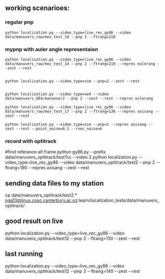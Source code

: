 ## working scenarioes:

### regular pnp

    python localization.py --video_type=live_rec_gy86 --video data/manuvers_raw/mov_test_14 --pnp 1 --ftrang=210

### mypnp with auler angle representaion

    python localization.py --video_type=live_rec_gy86 --video data/manuvers_raw/mov_test_14 --pnp 2 --ftrang=210 --repres eulerang --zest --rest


    python localization.py --video_type=sim --pnp=2 --zest --rest


    python localization.py --video_type=ue4 --video data/manuvers_UE4/manuever2 --pnp 2 --zest --rest --repres eulerang

    python localization.py --video_type=live_rec_gy86 --video data/manuvers_raw/mov_test_17 --pnp 2 --ftrang=130 --repres axisang --zest --rest

    python localization.py --video_type=sim --pnp=2 --repres axisang --zest --rest --point_noise=0.1 --rvec_noise=6


### record with optitrack

#find referance alt frame
python gy86.py --prefix data/manuvers_optitrack/test%s --video 2
python localization.py --video_type=live_rec_gy86 --video data/manuvers_optitrack/test2 --pnp 2 --ftrang=190 --repres axisang --zest --rest

## sending data files to my station
cp data/manuvers_optitrack/test2.* oga13@linux.cosc.canterbury.ac.nz:learn/localization_tests/data/manuvers_optitrack/

## good result on live
python localization.py --video_type=live_rec_gy86 --video data/manuvers_optitrack/test12 --pnp 3 --ftrang=130 --zest --rest


## last running 
python localization.py --video_type=live_rec_gy86 --video data/manuvers_optitrack/test12 --pnp 3 --ftrang=140 --zest --rest

